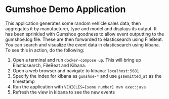 # Gumshoe Demo Application
This application generates some random vehicle sales data, then aggregates it
by manufacturer, type and model and displays its output.  It has been sprinkled
with Gumshoe goodness to allow event outputting to the gumshoe.log file.  These
are then forwarded to elasticsearch using FileBeat.  You can search and
visualize the event data in elasticsearch using kibana.  To see this in action,
do the following:

1. Open a terminal and run ```docker-compose up```.  This will bring up
Elasticsearch, FileBeat and Kibana.
2. Open a web browser and navigate to kibana: ```localhost:5601```
3. Specify the index for kibana as ```gumshoe-*``` and use ```gs$emitted_at```
as the timestamp
4. Run the application with ```VEHICLES=[some number] mvn exec:java```
5. Refresh the view in kibana to see the new events
